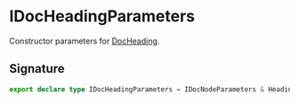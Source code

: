 
# IDocHeadingParameters

Constructor parameters for [DocHeading](docs/api-markdown-documenter/docheading-class)<!-- -->.

## Signature

```typescript
export declare type IDocHeadingParameters = IDocNodeParameters & Heading;
```
